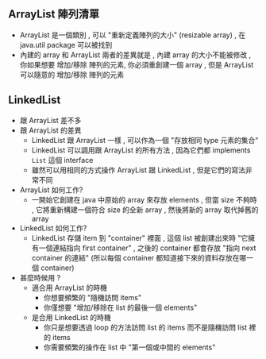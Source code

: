 ## ArrayList 陣列清單
- ArrayList 是一個類別 , 可以 "重新定義陣列的大小" (resizable array) , 在 java.util package 可以被找到
- 內建的 array 和 ArrayList 兩者的差異就是 , 內建 array 的大小不能被修改 , 你如果想要 增加/移除 陣列的元素, 你必須重創建一個 array , 但是 ArrayList 可以隨意的 增加/移除 陣列的元素

## LinkedList
- 跟 ArrayList 差不多
- 跟 ArrayList 的差異
    - LinkedList 跟 ArrayList 一樣 , 可以作為一個 "存放相同 type 元素的集合"
    - LinkedList 可以調用跟 ArrayList 的所有方法 , 因為它們都 implements `List` 這個 interface
    - 雖然可以用相同的方式操作 ArrayList 跟 LinkedList , 但是它們的寫法非常不同
- ArrayList 如何工作?
    - 一開始它創建在 java 中原始的 array 來存放 elements , 但當 size 不夠時 , 它將重新構建一個符合 size 的全新 array , 然後將新的 array 取代掉舊的 array
- LinkedList 如何工作?
    - LinkedList 存儲 item 到 "container" 裡面 , 這個 list 被創建出來時 "它擁有一個連結指向 first container" , 之後的 container 都會存放 "指向 next container 的連結" (所以每個 container 都知道接下來的資料存放在哪一個 container)
- 甚麼時候用 ?
    - 適合用 ArrayList 的時機
        - 你想要頻繁的 "隨機訪問 items"
        - 你僅想要 "增加/移除在 list 的最後一個 elements"
    - 是合用 LinkedList 的時機
        - 你只是想要透過 loop 的方法訪問 list 的 items 而不是隨機訪問 list 裡的 items
        - 你需要頻繁的操作在 list 中 "第一個或中間的 elements"